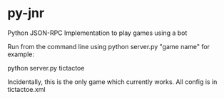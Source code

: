 # py-jnr
Python JSON-RPC Implementation to play games using a bot

Run from the command line using python server.py "game name" for example:

python server.py tictactoe

Incidentally, this is the only game which currently works. All config is in tictactoe.xml
